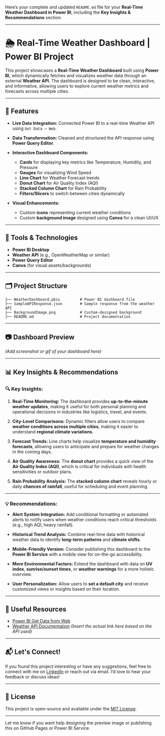 Here’s your complete and updated `README.md` file for your **Real-Time Weather Dashboard in Power BI**, including the **Key Insights & Recommendations** section:

---

# 🌦️ Real-Time Weather Dashboard | Power BI Project

This project showcases a **Real-Time Weather Dashboard** built using **Power BI**, which dynamically fetches and visualizes weather data through an external **Weather API**. The dashboard is designed to be clean, interactive, and informative, allowing users to explore current weather metrics and forecasts across multiple cities.

---

## 🚀 Features

* **Live Data Integration:** Connected Power BI to a real-time Weather API using `Get Data → Web`.
* **Data Transformation:** Cleaned and structured the API response using **Power Query Editor**.
* **Interactive Dashboard Components:**

  * **Cards** for displaying key metrics like Temperature, Humidity, and Pressure
  * **Gauges** for visualizing Wind Speed
  * **Line Chart** for Weather Forecast trends
  * **Donut Chart** for Air Quality Index (AQI)
  * **Stacked Column Chart** for Rain Probability
  * **Filters/Slicers** to switch between cities dynamically
* **Visual Enhancements:**

  * Custom **icons** representing current weather conditions
  * Custom **background image** designed using **Canva** for a clean UI/UX

---

## 🔧 Tools & Technologies

* **Power BI Desktop**
* **Weather API** (e.g., OpenWeatherMap or similar)
* **Power Query Editor**
* **Canva** (for visual assets/backgrounds)

---

## 🗂️ Project Structure

```
├── WeatherDashboard.pbix         # Power BI dashboard file
├── SampleAPIResponse.json        # Sample response from the weather API
├── BackgroundImage.png           # Custom-designed background
├── README.md                     # Project documentation
```

---

## 📷 Dashboard Preview

*(Add screenshot or gif of your dashboard here)*

---

## 📊 Key Insights & Recommendations

### 🔍 **Key Insights:**

1. **Real-Time Monitoring:**
   The dashboard provides **up-to-the-minute weather updates**, making it useful for both personal planning and operational decisions in industries like logistics, travel, and events.

2. **City-Level Comparisons:**
   Dynamic filters allow users to compare **weather conditions across multiple cities**, making it easier to understand **regional climate variations**.

3. **Forecast Trends:**
   Line charts help visualize **temperature and humidity forecasts**, allowing users to anticipate and prepare for weather changes in the coming days.

4. **Air Quality Awareness:**
   The **donut chart** provides a quick view of the **Air Quality Index (AQI)**, which is critical for individuals with health sensitivities or outdoor plans.

5. **Rain Probability Analysis:**
   The **stacked column chart** reveals hourly or daily **chances of rainfall**, useful for scheduling and event planning.

---

### 💡 **Recommendations:**

* **Alert System Integration:**
  Add conditional formatting or automated alerts to notify users when weather conditions reach critical thresholds (e.g., high AQI, heavy rainfall).

* **Historical Trend Analysis:**
  Combine real-time data with historical weather data to identify **long-term patterns** and **climate shifts**.

* **Mobile-Friendly Version:**
  Consider publishing this dashboard to the **Power BI Service** with a mobile view for on-the-go accessibility.

* **More Environmental Factors:**
  Extend the dashboard with data on **UV index**, **sunrise/sunset times**, or **weather warnings** for a more holistic overview.

* **User Personalization:**
  Allow users to **set a default city** and receive customized views or insights based on their location.

---

## 🔗 Useful Resources

* [Power BI Get Data from Web](https://learn.microsoft.com/en-us/power-bi/connect-data/desktop-connect-to-web)
* [Weather API Documentation](#) *(Insert the actual link here based on the API used)*

---

## 📬 Let's Connect!

If you found this project interesting or have any suggestions, feel free to connect with me on [LinkedIn](#) or reach out via email. I’d love to hear your feedback or discuss ideas!

---

## 📝 License

This project is open-source and available under the [MIT License](LICENSE).

---

Let me know if you want help designing the preview image or publishing this on GitHub Pages or Power BI Service.
